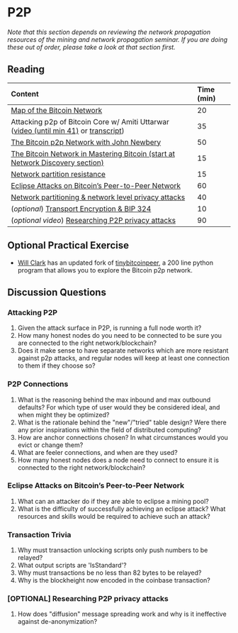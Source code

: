 # P2P

_Note that this section depends on reviewing the network propagation resources of the mining and network propagation seminar. If you are doing these out of order, please take a look at that section first._

## Reading

| Content | Time \(min\) |
| :--- | :--- |
| [Map of the Bitcoin Network](https://medium.com/@gloriazhao/map-of-the-bitcoin-network-c6f2619a76f3) | 20 |
| Attacking p2p of Bitcoin Core w/ Amiti Uttarwar \([video \(until min 41\)](https://youtu.be/H-wH6mY9pZo?t=257) or [transcript](https://btctranscripts.com/la-bitdevs/2020-04-16-amiti-uttarwar-attacking-bitcoin-core/)\) | 35 |
| [The Bitcoin p2p Network with John Newbery](https://btctranscripts.com/scalingbitcoin/stanford-2017/edgeplusplus/p2p-john-newbery/) | 50 |
| [The Bitcoin Network in Mastering Bitcoin \(start at Network Discovery section\)](https://github.com/bitcoinbook/bitcoinbook/blob/b5a7b5df3eddb332311ed97af09b678257ce62ca/ch08.asciidoc#network-discovery) | 15 |
| [Network partition resistance](https://gist.github.com/sdaftuar/c2a3320c751efb078a7c1fd834036cb0) | 15 |
| [Eclipse Attacks on Bitcoin’s Peer-to-Peer Network](https://eprint.iacr.org/2015/263.pdf) | 60 |
| [Network partitioning & network level privacy attacks](https://btctranscripts.com/chaincode-labs/chaincode-residency/2019-06-12-ethan-heilman-network-partitioning-attacks/) | 40 |
| \(_optional_\) [Transport Encryption & BIP 324](https://bip324.com/) | 10 |
| \(_optional video_\) [Researching P2P privacy attacks](https://youtu.be/qKNEUfnYue0) | 90 |

## Optional Practical Exercise

- [Will Clark](https://github.com/willcl-ark) has an updated fork of [tinybitcoinpeer](https://github.com/willcl-ark/tinybitcoinpeer), a 200 line python program that allows you to explore the Bitcoin p2p network.

## Discussion Questions

### Attacking P2P

1. Given the attack surface in P2P, is running a full node worth it?
2. How many honest nodes do you need to be connected to be sure you are connected to the right network/blockchain?
3. Does it make sense to have separate networks which are more resistant against p2p attacks, and regular nodes will keep at least one connection to them if they choose so?

### P2P Connections

1. What is the reasoning behind the max inbound and max outbound defaults? For which type of user would they be considered ideal, and when might they be optimized?
2. What is the rationale behind the "new"/"tried" table design? Were there any prior inspirations within the field of distributed computing?
3. How are anchor connections chosen? In what circumstances would you evict or change them?
4. What are feeler connections, and when are they used?
5. How many honest nodes does a node need to connect to ensure it is connected to the right network/blockchain?

### Eclipse Attacks on Bitcoin’s Peer-to-Peer Network

1. What can an attacker do if they are able to eclipse a mining pool?
2. What is the difficulty of successfully achieving an eclipse attack? What resources and skills would be required to achieve such an attack?

### Transaction Trivia

1. Why must transaction unlocking scripts only push numbers to be relayed?
2. What output scripts are 'IsStandard'?
3. Why must transactions be no less than 82 bytes to be relayed?
4. Why is the blockheight now encoded in the coinbase transaction?

### \[OPTIONAL\] Researching P2P privacy attacks

1. How does "diffusion" message spreading work and why is it ineffective against de-anonymization?
